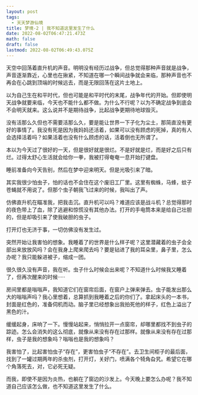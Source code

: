 ```yaml
---
layout: post
tags:
  - 天天梦游仙境
title: 梦境-2 | 我不知道这里发生了什么
date: 2022-08-02T06:47:21.473Z
math: false
draft: false
lastmod: 2022-08-02T06:49:43.075Z
---
```

天空中回荡着直升机的声音。明明没有经历过战争，但总觉得那种声音就是战争，声音逐渐靠近，心里也在揪紧，不知道在哪一个瞬间战争就会来临，那种声音也不再会在心跳到顶端的时候远去，而是无限回荡在这片土地上。

以为自己生在和平时代，但也可能是和平时代的末尾，战争年代的开始。但即使明天战争就要来临，今天也不能什么都不做。为什么不行呢？以为不确定战争到底会不会明天就来。这么说并不是期待战争，比起战争更期待地球毁灭。

没有活那么久但也不需要活那么久，要是能让世界一下子化为尘土，那简直没有更好的事情了。我没有死是因为我妈妈还活着，如果可以没有顾虑的死掉，真的有人会选择活着吗？如果活着也没有什么顾虑的话，活着倒也无所谓了。

本以为今天过了很好的一天，但是很好就是很烂。不是好就是烂，而是好之后只有烂。过得太舒心生活就会给你一拳，我被打得奄奄一息开始打键盘。

睡前准备向今天告别，然后在梦中迎来明天。但是光吸引来了暗。

其实我很少怕虫子，怕的话也不会住在这个废旧工厂里。这里有蜘蛛，马蜂，蚊子苍蝇就不用说了。但那个虫子朝我飞过来的时候，我叫出了声。

仿佛直升机在瞄准我，把我击沉。直升机可以吗？难道应该是战斗机？总觉得那时的夜色带上了血，除了逃避和惊慌没有其他办法。打开的手电筒本来是给自己壮胆的，但是却吸引来了使我破胆的虫子。

打开灯也无济于事，一切仿佛没有发生过。

突然开始让我害怕的想象。我睡着了的世界是什么样子呢？这里潜藏着的虫子会全部出来放放风吗？会在我身上爬来爬去吗？要是钻进了我的耳朵里，鼻子里，怎么办呢？我只能躲进被子，缩成一团。

很久很久没有声音，我在听。虫子什么时候会出来呢？不知道什么时候我又睡着了，但再次醒来的时候·····

房间里都是嗡嗡声，我知道它们在窗帘后面，在窗户上弹来弹去。虫子能发出那么大的嗡嗡声吗？我心里想着，总算抓到我睡着之后的你们了。拿起床头的一本书，封面是红色的，准备伺机而动。脑子里已经想象出我拍死他的样子，红色上溢出了黑色的汁。

缓缓起身，床响了一下。慢慢站起来，悄悄拉开一点窗帘，却哪里都找不到虫子的踪迹。怎么会消失的这么彻底，就像从来没有存在过那样。就像从来没有存在过那样，虫子是我的想象吗？嗡嗡也是我的想象吗？

我害怕了，比起害怕虫子“存在”，更害怕虫子“不存在”。去卫生间柜子的最后面，找到了一罐过期两年的杀虫剂，打开灯，关好门，喷满各个犄角旮旯。希望它在哪个角落死去，对，它必死无疑。

而我，即使不是因为炎热，也躺在了窗边的沙发上。今天晚上要怎么办呢？我不知道自己应该怎么做，也不知道这里发生了什么。